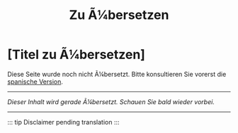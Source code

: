 ﻿---
title: [Zu Ã¼bersetzen]
---

<!-- TODO: translation missing - German version -->

# [Titel zu Ã¼bersetzen]

Diese Seite wurde noch nicht Ã¼bersetzt. Bitte konsultieren Sie vorerst die [spanische Version](/es/mitos-tecnologia).

---

*Dieser Inhalt wird gerade Ã¼bersetzt. Schauen Sie bald wieder vorbei.*

---

::: tip
Disclaimer pending translation
:::
